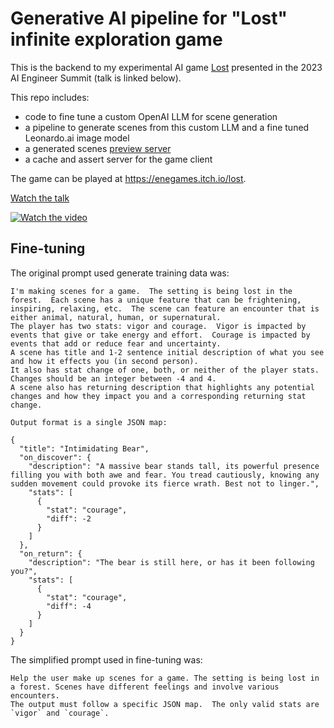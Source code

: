# Generative AI pipeline for "Lost" infinite exploration game

This is the backend to my experimental AI game [Lost](https://github.com/jschomay/Lost) presented in the 2023 AI Engineer Summit (talk is linked below).

This repo includes:

- code to fine tune a custom OpenAI LLM for scene generation
- a pipeline to generate scenes from this custom LLM and a fine tuned Leonardo.ai image model
- a generated scenes [preview server](https://lost-game-ai-assets-server.fly.dev/scenes)
- a cache and assert server for the game client

The game can be played at https://enegames.itch.io/lost.

[Watch the talk](https://www.youtube.com/embed/q1LyrO3lWiA)

[![Watch the video](https://img.youtube.com/vi/q1LyrO3lWiA/hqdefault.jpg)](https://www.youtube.com/embed/q1LyrO3lWiA)



## Fine-tuning

The original prompt used generate training data was:

    I'm making scenes for a game.  The setting is being lost in the forest.  Each scene has a unique feature that can be frightening, inspiring, relaxing, etc.  The scene can feature an encounter that is either animal, natural, human, or supernatural.
    The player has two stats: vigor and courage.  Vigor is impacted by events that give or take energy and effort.  Courage is impacted by events that add or reduce fear and uncertainty.
    A scene has title and 1-2 sentence initial description of what you see and how it effects you (in second person).  
    It also has stat change of one, both, or neither of the player stats.  Changes should be an integer between -4 and 4.
    A scene also has returning description that highlights any potential changes and how they impact you and a corresponding returning stat change.

    Output format is a single JSON map:

    {
      "title": "Intimidating Bear",
      "on_discover": {
        "description": "A massive bear stands tall, its powerful presence filling you with both awe and fear. You tread cautiously, knowing any sudden movement could provoke its fierce wrath. Best not to linger.",
        "stats": [
          {
            "stat": "courage",
            "diff": -2
          }
        ]
      },
      "on_return": {
        "description": "The bear is still here, or has it been following you?",
        "stats": [
          {
            "stat": "courage",
            "diff": -4
          }
        ]
      }
    }

The simplified prompt used in fine-tuning was:

    Help the user make up scenes for a game. The setting is being lost in a forest. Scenes have different feelings and involve various encounters.
    The output must follow a specific JSON map.  The only valid stats are `vigor` and `courage`.

